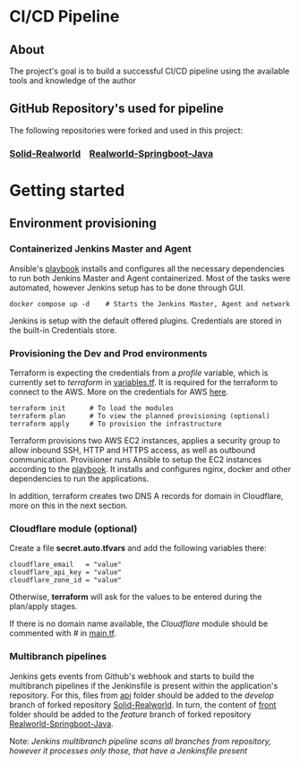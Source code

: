 # CI/CD Pipeline
## About

The project's goal is to build a successful CI/CD pipeline using the available tools and knowledge of the author

## GitHub Repository's used for pipeline

The following repositories were forked and used in this project:

### [Solid-Realworld](https://github.com/solidjs/solid-realworld)&nbsp;&nbsp;&nbsp;&nbsp;[Realworld-Springboot-Java](https://github.com/raeperd/realworld-springboot-java)

# Getting started

## Environment provisioning

### Containerized Jenkins Master and Agent

Ansible's [playbook](playbooks/init.yml) installs and configures all the necessary dependencies to run both Jenkins Master and Agent containerized. Most of the tasks were automated, however Jenkins setup has to be done through GUI. 

    docker compose up -d    # Starts the Jenkins Master, Agent and network

Jenkins is setup with the default offered plugins. Credentials are stored in the built-in Credentials store. 

### Provisioning the Dev and Prod environments

Terraform is expecting the credentials from a _profile_ variable, which is currently set to _terraform_ in [variables.tf](terraform/variables.tf). It is required for the terraform to connect to the AWS. More on the credentials for AWS [here](https://docs.aws.amazon.com/cli/latest/userguide/cli-configure-quickstart.html#cli-configure-quickstart-config).

    terraform init      # To load the modules
    terraform plan      # To view the planned provisioning (optional)
    terraform apply     # To provision the infrastructure

Terraform provisions two AWS EC2 instances, applies a security group to allow inbound SSH, HTTP and HTTPS access, as well as outbound communication. Provisioner runs Ansible to setup the EC2 instances according to the [playbook](terraform/playbook_aws/main.yml). It installs and configures nginx, docker and other dependencies to run the applications.

In addition, terraform creates two DNS A records for domain in Cloudflare, more on this in the next section.

### Cloudflare module (optional)

Create a file __secret.auto.tfvars__ and add the following variables there:

    cloudflare_email   = "value"
    cloudflare_api_key = "value"
    cloudflare_zone_id = "value"

Otherwise, __terraform__ will ask for the values to be entered during the plan/apply stages.

If there is no domain name available, the _Cloudflare_ module should be commented with _#_ in [main.tf](terraform/main.tf).

### Multibranch pipelines

Jenkins gets events from Github's webhook and starts to build the multibranch pipelines if the Jenkinsfile is present within the application's repository. For this, files from [api](api/) folder should be added to the _develop_ branch of forked repository [Solid-Realworld](https://github.com/solidjs/solid-realworld). In turn, the content of [front](front/) folder should be added to the _feature_ branch of forked repository [Realworld-Springboot-Java](https://github.com/raeperd/realworld-springboot-java). 

Note: _Jenkins multibranch pipeline scans all branches from repository, however it processes only those, that have a Jenkinsfile present_
